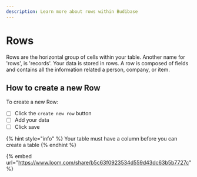 ```yaml
---
description: Learn more about rows within Budibase
---
```


# Rows

Rows are the horizontal group of cells within your table. Another name for 'rows', is 'records'. Your data is stored in rows. A row is composed of fields and contains all the information related a person, company, or item.

## How to create a new Row

To create a new Row:

* [ ] Click the `create new row` button
* [ ] Add your data
* [ ] Click save

{% hint style="info" %}
Your table must have a column before you can create a table
{% endhint %}

{% embed url="https://www.loom.com/share/b5c63f0923534d559d43dc63b5b7727c" %}



